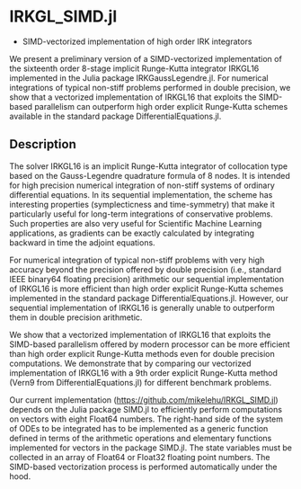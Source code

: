 # IRKGL_SIMD.jl

- SIMD-vectorized implementation of high order IRK integrators

We present a preliminary version of a SIMD-vectorized implementation of the sixteenth order 8-stage implicit Runge-Kutta integrator  IRKGL16 implemented in the Julia package IRKGaussLegendre.jl. For numerical integrations of typical non-stiff problems performed in double precision, we show that a vectorized implementation of IRKGL16 that exploits the SIMD-based parallelism can outperform high order explicit Runge-Kutta schemes available in the standard package DifferentialEquations.jl.


## Description


The solver IRKGL16 is an implicit Runge-Kutta integrator of collocation type based on the Gauss-Legendre quadrature formula of 8 nodes. It is intended for high precision numerical integration of non-stiff systems of ordinary differential equations. In its sequential implementation, the scheme has interesting properties (symplecticness and time-symmetry) that make it particularly useful for long-term integrations of conservative problems. Such properties are also very useful for Scientific Machine Learning applications, as gradients can be exactly calculated by  integrating backward in time the adjoint equations.

For numerical integration of typical non-stiff problems with very high accuracy beyond the precision offered by double precision (i.e., standard IEEE binary64 floating precision) arithmetic our sequential implementation of IRKGL16 is more efficient than high order explicit Runge-Kutta schemes implemented in the standard package DifferentialEquations.jl. However,  our sequential implementation of IRKGL16 is generally unable to outperform them in double precision arithmetic.

We show that a vectorized implementation of IRKGL16 that exploits the SIMD-based parallelism offered by modern processor can be more efficient than high order explicit Runge-Kutta methods even for double precision computations. We demonstrate that by comparing our vectorized implementation of IRKGL16 with a 9th order explicit Runge-Kutta method (Vern9 from DifferentialEquations.jl) for different benchmark problems.

Our current implementation (https://github.com/mikelehu/IRKGL_SIMD.jl) depends on the Julia package SIMD.jl to efficiently perform computations on vectors with eight Float64 numbers. The right-hand side of the system of ODEs to be integrated has to be implemented as a generic function defined in terms of the arithmetic operations and elementary functions implemented for vectors in the package SIMD.jl. The state variables must be collected in an array of Float64 or Float32 floating point numbers. The SIMD-based vectorization process is performed automatically under the hood.

